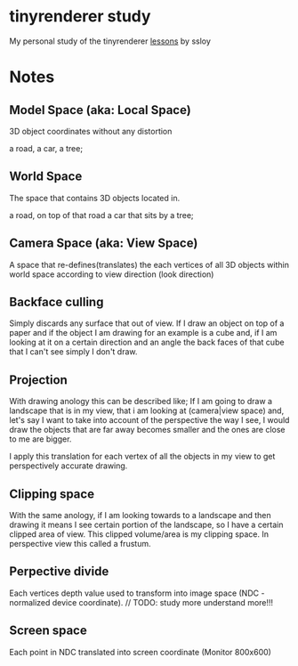 # tinyrenderer study

My personal study of the tinyrenderer [lessons](https://github.com/ssloy/tinyrenderer/wiki) by ssloy


# Notes

## Model Space (aka: Local Space)
3D object coordinates without any distortion

a road, a car, a tree;

## World Space
The space that contains 3D objects located in.

a road, on top of that road a car that sits by a tree;

## Camera Space (aka: View Space)
A space that re-defines(translates) the each vertices of all 3D objects within world space according to view direction (look direction)

## Backface culling
Simply discards any surface that out of view. If I draw an object on top of a paper and if the object I am drawing for an example is a cube and,
if I am looking at it on a certain direction and an angle the back faces of that cube that I can't see simply I don't draw.

## Projection
With drawing anology this can be described like; If I am going to draw a landscape that is in my view, that i am looking at (camera|view space) and,
let's say I want to take into account of the perspective the way I see, I would draw the objects that are far away becomes smaller and the ones are close to me are bigger.

I apply this translation for each vertex of all the objects in my view to get perspectively accurate drawing.

## Clipping space
With the same anology, if I am looking towards to a landscape and then drawing it means I see certain portion of the landscape, so I have a certain clipped area of view.
This clipped volume/area is my clipping space. In perspective view this called a frustum.

## Perpective divide
Each vertices depth value used to transform into image space (NDC - normalized device coordinate).
// TODO: study more understand more!!!

## Screen space
Each point in NDC translated into screen coordinate (Monitor 800x600)
